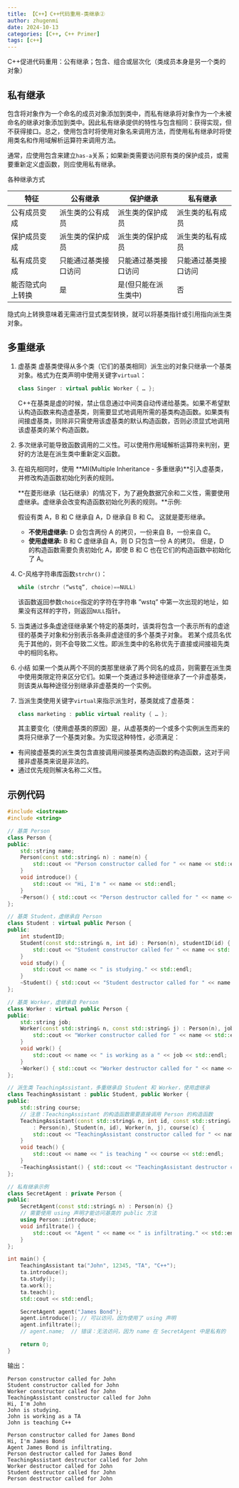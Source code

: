 ```yaml
---
title: 【C++】C++代码重用-类继承②
author: zhugenmi
date: 2024-10-13
categories: [C++, C++ Primer]
tags: [c++]
---
```

C++促进代码重用：公有继承；包含、组合或层次化（类成员本身是另一个类的对象）


## 私有继承

包含将对象作为一个命名的成员对象添加到类中，而私有继承将对象作为一个未被命名的继承对象添加到类中。因此私有继承提供的特性与包含相同：获得实现，但不获得接口。总之，使用包含时将使用对象名来调用方法，而使用私有继承时将使用类名和作用域解析运算符来调用方法。

通常，应使用包含来建立`has-a`关系；如果新类需要访问原有类的保护成员，或需要重新定义虚函数，则应使用私有继承。

各种继承方式

| 特征             | 公有继承             | 保护继承             | 私有继承             |
| ---------------- | -------------------- | -------------------- | -------------------- |
| 公有成员变成     | 派生类的公有成员     | 派生类的保护成员     | 派生类的私有成员     |
| 保护成员变成     | 派生类的保护成员     | 派生类的保护成员     | 派生类的私有成员     |
| 私有成员变成     | 只能通过基类接口访问 | 只能通过基类接口访问 | 只能通过基类接口访问 |
| 能否隐式向上转换 | 是                   | 是(但只能在派生类中) | 否                   |

隐式向上转换意味着无需进行显式类型转换，就可以将基类指针或引用指向派生类对象。

## 多重继承

1. 虚基类
   虚基类使得从多个类（它们的基类相同）派生出的对象只继承一个基类对象。格式为在类声明中使用关键字`virtual`：

   ```cpp
   class Singer : virtual public Worker { … };
   ```

   C++在基类是虚的时候，禁止信息通过中间类自动传递给基类。如果不希望默认构造函数来构造虚基类，则需要显式地调用所需的基类构造函数。如果类有间接虚基类，则除非只需使用该虚基类的默认构造函数，否则必须显式地调用该虚基类的某个构造函数。

2. 多次继承可能导致函数调用的二义性。可以使用作用域解析运算符来判别，更好的方法是在派生类中重新定义函数。

3. 在祖先相同时，使用 **MI(Multiple Inheritance - 多重继承)**引入虚基类，并修改构造函数初始化列表的规则。

   **在菱形继承（钻石继承）的情况下，为了避免数据冗余和二义性，需要使用虚继承。虚继承会改变构造函数初始化列表的规则。**示例:

   假设有类 A，B 和 C 继承自 A，D 继承自 B 和 C。 这就是菱形继承。

   - **不使用虚继承:** D 会包含两份 A 的拷贝，一份来自 B，一份来自 C。
   - **使用虚继承:** B 和 C 虚继承自 A，则 D 只包含一份 A 的拷贝。 但是，D 的构造函数需要负责初始化 A，即使 B 和 C 也在它们的构造函数中初始化了 A。

4. C-风格字符串库函数`strchr()`：

   ```cpp
   while (strchr (“wstq”, choice)==NULL)
   ```

   该函数返回参数`choice`指定的字符在字符串 ”wstq” 中第一次出现的地址，如果没有这样的字符，则返回`NULL`指针。

5. 当类通过多条虚途径继承某个特定的基类时，该类将包含一个表示所有的虚途径的基类子对象和分别表示各条非虚途径的多个基类子对象。
   若某个成员名优先于其他的，则不会导致二义性。即派生类中的名称优先于直接或间接祖先类中的相同名称。

6. 小结 如果一个类从两个不同的类那里继承了两个同名的成员，则需要在派生类中使用类限定符来区分它们。如果一个类通过多种途径继承了一个非虚基类，则该类从每种途径分别继承非虚基类的一个实例。

7. 当派生类使用关键字`virtual`来指示派生时，基类就成了虚基类：

   ```cpp
   class marketing : public virtual reality { … };
   ```

   其主要变化（使用虚基类的原因）是，从虚基类的一个或多个实例派生而来的类将只继承了一个基类对象。为实现这种特性，必须满足：

- 有间接虚基类的派生类包含直接调用间接基类构造函数的构造函数，这对于间接非虚基类来说是非法的。
- 通过优先规则解决名称二义性。

## 示例代码

```cpp
#include <iostream>
#include <string>

// 基类 Person
class Person {
public:
    std::string name;
    Person(const std::string& n) : name(n) {
        std::cout << "Person constructor called for " << name << std::endl;
    }
    void introduce() {
        std::cout << "Hi, I'm " << name << std::endl;
    }
    ~Person() { std::cout << "Person destructor called for " << name << std::endl; }
};

// 基类 Student，虚继承自 Person
class Student : virtual public Person {
public:
    int studentID;
    Student(const std::string& n, int id) : Person(n), studentID(id) {
        std::cout << "Student constructor called for " << name << std::endl;
    }
    void study() {
        std::cout << name << " is studying." << std::endl;
    }
    ~Student() { std::cout << "Student destructor called for " << name << std::endl; }
};

// 基类 Worker，虚继承自 Person
class Worker : virtual public Person {
public:
    std::string job;
    Worker(const std::string& n, const std::string& j) : Person(n), job(j) {
        std::cout << "Worker constructor called for " << name << std::endl;
    }
    void work() {
        std::cout << name << " is working as a " << job << std::endl;
    }
    ~Worker() { std::cout << "Worker destructor called for " << name << std::endl; }
};

// 派生类 TeachingAssistant，多重继承自 Student 和 Worker，使用虚继承
class TeachingAssistant : public Student, public Worker {
public:
    std::string course;
    // 注意：TeachingAssistant 的构造函数需要直接调用 Person 的构造函数
    TeachingAssistant(const std::string& n, int id, const std::string& j, const std::string& c)
        : Person(n), Student(n, id), Worker(n, j), course(c) {
        std::cout << "TeachingAssistant constructor called for " << name << std::endl;
    }
    void teach() {
        std::cout << name << " is teaching " << course << std::endl;
    }
    ~TeachingAssistant() { std::cout << "TeachingAssistant destructor called for " << name << std::endl; }
};

// 私有继承示例
class SecretAgent : private Person {
public:
    SecretAgent(const std::string& n) : Person(n) {}
    // 需要使用 using 声明才能访问基类的 public 方法
    using Person::introduce;  
    void infiltrate() {
        std::cout << "Agent " << name << " is infiltrating." << std::endl;
    }
};

int main() {
    TeachingAssistant ta("John", 12345, "TA", "C++");
    ta.introduce(); 
    ta.study(); 
    ta.work(); 
    ta.teach();
    std::cout << std::endl;

    SecretAgent agent("James Bond");
    agent.introduce(); // 可以访问，因为使用了 using 声明
    agent.infiltrate();
    // agent.name;  // 错误：无法访问，因为 name 在 SecretAgent 中是私有的

    return 0;
}
```

输出：

```shell
Person constructor called for John
Student constructor called for John
Worker constructor called for John
TeachingAssistant constructor called for John
Hi, I'm John
John is studying.
John is working as a TA
John is teaching C++

Person constructor called for James Bond
Hi, I'm James Bond
Agent James Bond is infiltrating.
Person destructor called for James Bond
TeachingAssistant destructor called for John
Worker destructor called for John
Student destructor called for John
Person destructor called for John
```
